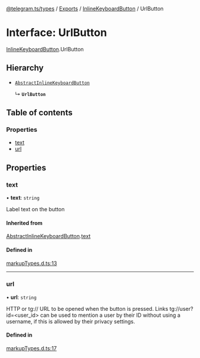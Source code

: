 [@telegram.ts/types](../README.md) / [Exports](../modules.md) / [InlineKeyboardButton](../modules/InlineKeyboardButton.md) / UrlButton

# Interface: UrlButton

[InlineKeyboardButton](../modules/InlineKeyboardButton.md).UrlButton

## Hierarchy

- [`AbstractInlineKeyboardButton`](InlineKeyboardButton.AbstractInlineKeyboardButton.md)

  ↳ **`UrlButton`**

## Table of contents

### Properties

- [text](InlineKeyboardButton.UrlButton.md#text)
- [url](InlineKeyboardButton.UrlButton.md#url)

## Properties

### text

• **text**: `string`

Label text on the button

#### Inherited from

[AbstractInlineKeyboardButton](InlineKeyboardButton.AbstractInlineKeyboardButton.md).[text](InlineKeyboardButton.AbstractInlineKeyboardButton.md#text)

#### Defined in

[markupTypes.d.ts:13](https://github.com/telegramsjs/types/blob/d08200f/src/markupTypes.d.ts#L13)

___

### url

• **url**: `string`

HTTP or tg:// URL to be opened when the button is pressed. Links tg://user?id=<user_id> can be used to mention a user by their ID without using a username, if this is allowed by their privacy settings.

#### Defined in

[markupTypes.d.ts:17](https://github.com/telegramsjs/types/blob/d08200f/src/markupTypes.d.ts#L17)
